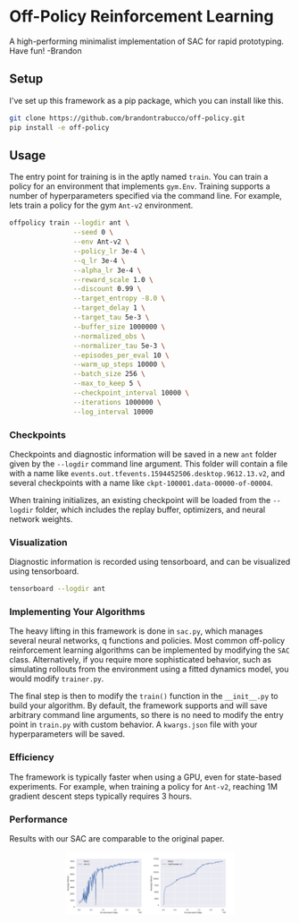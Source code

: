 # Off-Policy Reinforcement Learning

A high-performing minimalist implementation of SAC for rapid prototyping. Have fun! -Brandon

## Setup

I've set up this framework as a pip package, which you can install like this.

```bash
git clone https://github.com/brandontrabucco/off-policy.git
pip install -e off-policy
```

## Usage

The entry point for training is in the aptly named `train`. You can train a policy for an environment that implements `gym.Env`. Training supports a number of hyperparameters specified via the command line. For example, lets train a policy for the gym `Ant-v2` environment.

```bash
offpolicy train --logdir ant \
                --seed 0 \
                --env Ant-v2 \
                --policy_lr 3e-4 \
                --q_lr 3e-4 \
                --alpha_lr 3e-4 \
                --reward_scale 1.0 \
                --discount 0.99 \
                --target_entropy -8.0 \
                --target_delay 1 \
                --target_tau 5e-3 \
                --buffer_size 1000000 \
                --normalized_obs \
                --normalizer_tau 5e-3 \
                --episodes_per_eval 10 \
                --warm_up_steps 10000 \
                --batch_size 256 \
                --max_to_keep 5 \
                --checkpoint_interval 10000 \
                --iterations 1000000 \
                --log_interval 10000
```

### Checkpoints

Checkpoints and diagnostic information will be saved in a new `ant` folder given by the `--logdir` command line argument. This folder will contain a file with a name like `events.out.tfevents.1594452506.desktop.9612.13.v2`, and several checkpoints with a name like `ckpt-100001.data-00000-of-00004`. 

When training initializes, an existing checkpoint will be loaded from the `--logdir` folder, which includes the replay buffer, optimizers, and neural network weights.

### Visualization

Diagnostic information is recorded using tensorboard, and can be visualized using tensorboard. 

```bash
tensorboard --logdir ant
```

### Implementing Your Algorithms

The heavy lifting in this framework is done in `sac.py`, which manages several neural networks, q functions and policies. Most common off-policy reinforcement learning algorithms can be implemented by modifying the `SAC` class. Alternatively, if you require more sophisticated behavior, such as simulating rollouts from the environment using a fitted dynamics model, you would modify `trainer.py`.

The final step is then to modify the `train()` function in the `__init__.py` to build your algorithm. By default, the framework supports and will save arbitrary command line arguments, so there is no need to modify the entry point in `train.py` with custom behavior. A `kwargs.json` file with your hyperparameters will be saved.

### Efficiency 

The framework is typically faster when using a GPU, even for state-based experiments. For example, when training a policy for `Ant-v2`, reaching 1M gradient descent steps typically requires 3 hours.

### Performance

Results with our SAC are comparable to the original paper.

<p align="center"><img src="images/ant.png" align="middle" width="30%"/><img src="images/cheetah.png" align="middle" width="30%"/></p>
